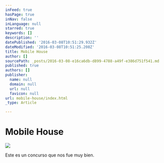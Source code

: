 ```yaml
---
inFeed: true
hasPage: true
inNav: false
inLanguage: null
starred: true
keywords: []
description: ''
datePublished: '2016-03-08T10:51:29.932Z'
dateModified: '2016-03-08T10:51:25.208Z'
title: Mobile House
author: []
sourcePath: _posts/2016-03-08-e16ca6db-d899-4788-a49f-e386d751f541.md
published: true
authors: []
publisher:
  name: null
  domain: null
  url: null
  favicon: null
url: mobile-house/index.html
_type: Article

---
```

# Mobile House
![](https://s3-us-west-2.amazonaws.com/the-grid-img/p/acc4faff72551ceeac1143c8bbf83434841391c4.jpg)

Este es un concurso que nos fue muy bien.